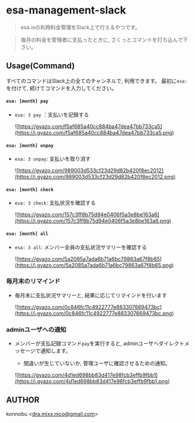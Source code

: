 esa-management-slack
===

> esa.ioの利用料金管理をSlack上で行えるやつです。

> 毎月の料金を管理者に支払ったときに, さくっとコマンドを打ち込んで下さい。

## Usage(Command)

すべてのコマンドはSlack上の全てのチャンネルで, 利用できます。
最初に`esa: `を付けて, 続けてコマンドを入力してください。



#### `esa: [month] pay` 

- `esa: 3 pay` ：支払いを記録する
  
  ![https://gyazo.com/f5af685a40cc884ba47dea47bb733ca5](https://i.gyazo.com/f5af685a40cc884ba47dea47bb733ca5.png)
  
#### `esa: [month] unpay`

- `esa: 3 unpay`: 支払いを取り消す
  
  ![https://gyazo.com/989003d533cf23d29d82b420f8ec2012](https://i.gyazo.com/989003d533cf23d29d82b420f8ec2012.png)
  
#### `esa: [month] check`

- `esa: 3 check`: 支払状況を確認する
  
  ![https://gyazo.com/157c3ff8b75d94e0406f5a3e8be163a6](https://i.gyazo.com/157c3ff8b75d94e0406f5a3e8be163a6.png)
  
#### `esa: [month] all`

- `esa: 3 all`: メンバー全員の支払状況サマリーを確認する
  
  ![https://gyazo.com/5a2085a7ada6b71a6bc79863a67f8b65](https://i.gyazo.com/5a2085a7ada6b71a6bc79863a67f8b65.png)
  

### 毎月末のリマインド

- 毎月末に支払状況サマリーと, 結果に応じてリマインドを行います

  ![https://gyazo.com/0c846fc11c4922777e883307669473bc](https://i.gyazo.com/0c846fc11c4922777e883307669473bc.png)
  
### adminユーザへの通知

- メンバーが支払記録コマンド`pay`を実行すると, adminユーザへダイレクトメッセージで通知します。
  - 間違いが生じていないか, 管理ユーザに確認させるための通知。
  
   ![https://gyazo.com/4d1ed698bb83d417e98fcb3effb9fbb1](https://i.gyazo.com/4d1ed698bb83d417e98fcb3effb9fbb1.png)
  
## AUTHOR

konnobu \<dra.mixx.nico@gmail.com\>
  






